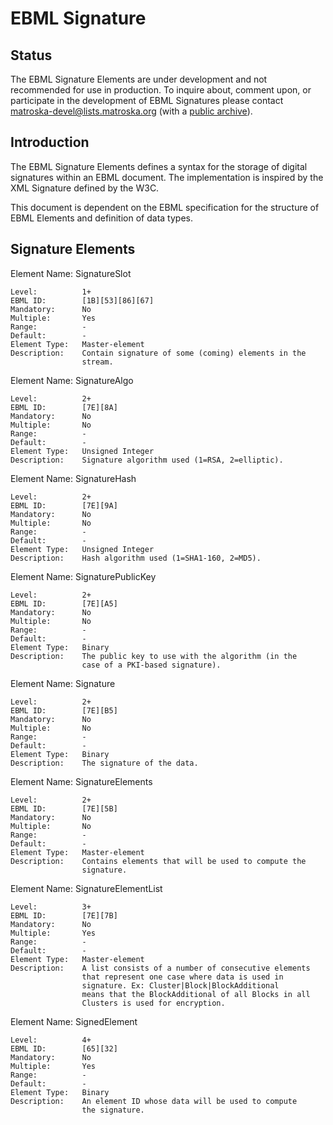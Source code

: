 # EBML Signature

## Status

The EBML Signature Elements are under development and not recommended for use in production. To inquire about, comment upon, or participate in the development of EBML Signatures please contact matroska-devel@lists.matroska.org (with a [public archive](https://lists.matroska.org/pipermail/matroska-devel/)).

## Introduction

The EBML Signature Elements defines a syntax for the storage of digital signatures within an EBML document. The implementation is inspired by the XML Signature defined by the W3C.

This document is dependent on the EBML specification for the structure of EBML Elements and definition of data types.

## Signature Elements

Element Name:   SignatureSlot

    Level:          1+
    EBML ID:        [1B][53][86][67]
    Mandatory:      No
    Multiple:       Yes
    Range:          -
    Default:        -
    Element Type:   Master-element
    Description:    Contain signature of some (coming) elements in the
                    stream.

Element Name:   SignatureAlgo

    Level:          2+
    EBML ID:        [7E][8A]
    Mandatory:      No
    Multiple:       No
    Range:          -
    Default:        -
    Element Type:   Unsigned Integer
    Description:    Signature algorithm used (1=RSA, 2=elliptic).

Element Name:   SignatureHash

    Level:          2+
    EBML ID:        [7E][9A]
    Mandatory:      No
    Multiple:       No
    Range:          -
    Default:        -
    Element Type:   Unsigned Integer
    Description:    Hash algorithm used (1=SHA1-160, 2=MD5).

Element Name:   SignaturePublicKey

    Level:          2+
    EBML ID:        [7E][A5]
    Mandatory:      No
    Multiple:       No
    Range:          -
    Default:        -
    Element Type:   Binary
    Description:    The public key to use with the algorithm (in the
                    case of a PKI-based signature).

Element Name:   Signature

    Level:          2+
    EBML ID:        [7E][B5]
    Mandatory:      No
    Multiple:       No
    Range:          -
    Default:        -
    Element Type:   Binary
    Description:    The signature of the data.

Element Name:   SignatureElements

    Level:          2+
    EBML ID:        [7E][5B]
    Mandatory:      No
    Multiple:       No
    Range:          -
    Default:        -
    Element Type:   Master-element
    Description:    Contains elements that will be used to compute the
                    signature.

Element Name:   SignatureElementList

    Level:          3+
    EBML ID:        [7E][7B]
    Mandatory:      No
    Multiple:       Yes
    Range:          -
    Default:        -
    Element Type:   Master-element
    Description:    A list consists of a number of consecutive elements
                    that represent one case where data is used in
                    signature. Ex: Cluster|Block|BlockAdditional
                    means that the BlockAdditional of all Blocks in all
                    Clusters is used for encryption.

Element Name:   SignedElement

    Level:          4+
    EBML ID:        [65][32]
    Mandatory:      No
    Multiple:       Yes
    Range:          -
    Default:        -
    Element Type:   Binary
    Description:    An element ID whose data will be used to compute
                    the signature.
